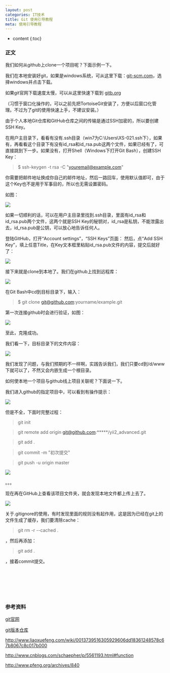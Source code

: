 ```yaml
---
layout: post
categories: IT技术
title: Git 使用引导教程
meta: 使用引导教程
---
```

* content
{:toc}

### 正文

我们如何从github上clone一个项目呢？下面示例一下。

我们在本地安装好git，如果是windows系统，可从这里下载：[git-scm.com](https://www.git-scm.com/download/)，选择windows并点击下载。

如果git官网下载速度太慢，可以从这里快速下载到 [gitb.org](http://gitb.org/ )

（习惯于窗口化操作的，可以之前先把TortoiseGit安装了，方便以后窗口化管理。不过为了git的使用快速上手，不建议安装。）

由于个人本地Git仓库和GitHub仓库之间的传输是通过SSH加密的，所以要创建SSH Key。

在用户主目录下，看看有没有.ssh目录（win7为C:\Users\XS-021\.ssh下），如果有，再看看这个目录下有没有id_rsa和id_rsa.pub这两个文件，如果已经有了，可直接跳到下一步。如果没有，打开Shell（Windows下打开Git Bash），创建SSH Key：

> $ ssh-keygen -t rsa -C "youremail@example.com"

你需要把邮件地址换成你自己的邮件地址，然后一路回车，使用默认值即可，由于这个Key也不是用于军事目的，所以也无需设置密码。

如图：

![](http://s13.sinaimg.cn/mw690/001XbchKzy7kTRFyfRabc)

如果一切顺利的话，可以在用户主目录里找到.ssh目录，里面有id_rsa和id_rsa.pub两个文件，这两个就是SSH Key的秘钥对，id_rsa是私钥，不能泄露出去，id_rsa.pub是公钥，可以放心地告诉任何人。 

登陆GitHub，打开“Account settings”，“SSH Keys”页面：  然后，点“Add SSH Key”，填上任意Title，在Key文本框里粘贴id_rsa.pub文件的内容，提交后就好了：

![](http://s15.sinaimg.cn/mw690/001XbchKzy7cAhLS7Uide&690)

接下来就是clone到本地了。我们在github上找到远程库：

![](http://s11.sinaimg.cn/mw690/001XbchKzy7cAiiXwT0da&690)

在Git Bash中cd到目标目录下，输入：  

> $ git clone git@github.com:yourname/example.git

第一次连接github时会进行验证，如图：

![](http://s6.sinaimg.cn/mw690/001XbchKzy7cAkeqHk115&690)

至此，克隆成功。

我们看一下，目标目录下的文件内容：

![](http://s16.sinaimg.cn/mw690/001XbchKzy7cAkmExwX1f&690)

我们发现了问题，与我们预期的不一样啊，实践告诉我们，我们只要cd到/d/www下就可以了，不然又会内嵌生成一个根目录。

如何使本地一个项目与github线上项目关联呢？下面说一下。

我们进入github的指定项目中，可以看到有操作提示：

![](http://s15.sinaimg.cn/mw690/001XbchKzy7eAtR0Gke3e&690)

但是不全，下面时完整过程：

> git init

> git remote add origin git@github.com:*****/yii2_advanced.git

> git add .

> git commit -m "初次提交"

> git push -u origin master

![](http://s7.sinaimg.cn/mw690/001XbchKzy7eAtTCnCS66&690)

。。。

现在再在GitHub上查看该项目文件夹，就会发现本地文件都上传上去了。

![](http://s16.sinaimg.cn/mw690/001XbchKzy7eAuoi3z9bf&690)

关于.gitignore的使用，有时发现里面的规则没有起作用，这是因为已经在git上的文件生成了缓存，我们要清除cache：
> git rm -r --cached .    

，然后再添加：  

> git add .   

，接着commit提交。



<br/><br/><br/><br/><br/>
### 参考资料

[git官网](https://git-scm.com/)

[git版本仓库](http://gitb.org/)

<http://www.liaoxuefeng.com/wiki/0013739516305929606dd18361248578c67b8067c8c017b000>

<http://www.cnblogs.com/schaepher/p/5561193.html#function>

<http://www.pfeng.org/archives/840>
